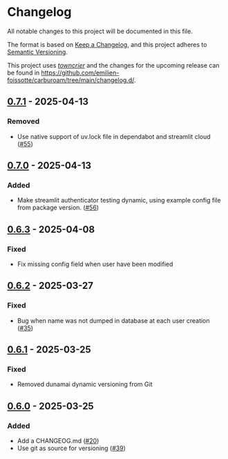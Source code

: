 # Changelog

All notable changes to this project will be documented in this file.

The format is based on [Keep a Changelog](https://keepachangelog.com/en/1.0.0/), and this project adheres to [Semantic Versioning](https://semver.org/spec/v2.0.0.html).

This project uses [_towncrier_](https://towncrier.readthedocs.io/) and the changes for the upcoming release can be found in <https://github.com/emilien-foissotte/carburoam/tree/main/changelog.d/>.

<!-- towncrier release notes start -->

## [0.7.1](https://github.com/emilien-foissotte/carburoam/tree/v0.7.1) - 2025-04-13

### Removed

- Use native support of uv.lock file in dependabot and streamlit cloud ([#55](https://github.com/emilien-foisotte/carburoam/issues/55))

## [0.7.0](https://github.com/emilien-foissotte/carburoam/tree/v0.7.0) - 2025-04-13

### Added

- Make streamlit authenticator testing dynamic, using example config file from package version. ([#56](https://github.com/emilien-foisotte/carburoam/issues/56))

## [0.6.3](https://github.com/emilien-foissotte/carburoam/tree/v0.6.3) - 2025-04-08

### Fixed

- Fix missing config field when user have been modified

## [0.6.2](https://github.com/emilien-foissotte/carburoam/tree/v0.6.2) - 2025-03-27

### Fixed

- Bug when name was not dumped in database at each user creation ([#35](https://github.com/emilien-foisotte/carburoam/issues/35))

## [0.6.1](https://github.com/emilien-foissotte/carburoam/tree/v0.6.1) - 2025-03-25

### Fixed

- Removed dunamai dynamic versioning from Git

## [0.6.0](https://github.com/emilien-foissotte/carburoam/tree/v0.6.0) - 2025-03-25

### Added

- Add a CHANGEOG.md ([#20](https://github.com/emilien-foisotte/carburoam/issues/20))
- Use git as source for versioning ([#39](https://github.com/emilien-foisotte/carburoam/issues/39))
